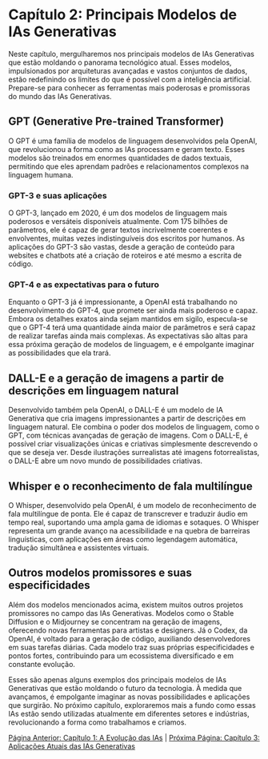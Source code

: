 # Capítulo 2: Principais Modelos de IAs Generativas

Neste capítulo, mergulharemos nos principais modelos de IAs Generativas que estão moldando o panorama tecnológico atual. Esses modelos, impulsionados por arquiteturas avançadas e vastos conjuntos de dados, estão redefinindo os limites do que é possível com a inteligência artificial. Prepare-se para conhecer as ferramentas mais poderosas e promissoras do mundo das IAs Generativas.

## GPT (Generative Pre-trained Transformer)

O GPT é uma família de modelos de linguagem desenvolvidos pela OpenAI, que revolucionou a forma como as IAs processam e geram texto. Esses modelos são treinados em enormes quantidades de dados textuais, permitindo que eles aprendam padrões e relacionamentos complexos na linguagem humana.

### GPT-3 e suas aplicações

O GPT-3, lançado em 2020, é um dos modelos de linguagem mais poderosos e versáteis disponíveis atualmente. Com 175 bilhões de parâmetros, ele é capaz de gerar textos incrivelmente coerentes e envolventes, muitas vezes indistinguíveis dos escritos por humanos. As aplicações do GPT-3 são vastas, desde a geração de conteúdo para websites e chatbots até a criação de roteiros e até mesmo a escrita de código.

### GPT-4 e as expectativas para o futuro

Enquanto o GPT-3 já é impressionante, a OpenAI está trabalhando no desenvolvimento do GPT-4, que promete ser ainda mais poderoso e capaz. Embora os detalhes exatos ainda sejam mantidos em sigilo, especula-se que o GPT-4 terá uma quantidade ainda maior de parâmetros e será capaz de realizar tarefas ainda mais complexas. As expectativas são altas para essa próxima geração de modelos de linguagem, e é empolgante imaginar as possibilidades que ela trará.

## DALL-E e a geração de imagens a partir de descrições em linguagem natural

Desenvolvido também pela OpenAI, o DALL-E é um modelo de IA Generativa que cria imagens impressionantes a partir de descrições em linguagem natural. Ele combina o poder dos modelos de linguagem, como o GPT, com técnicas avançadas de geração de imagens. Com o DALL-E, é possível criar visualizações únicas e criativas simplesmente descrevendo o que se deseja ver. Desde ilustrações surrealistas até imagens fotorrealistas, o DALL-E abre um novo mundo de possibilidades criativas.

## Whisper e o reconhecimento de fala multilíngue

O Whisper, desenvolvido pela OpenAI, é um modelo de reconhecimento de fala multilíngue de ponta. Ele é capaz de transcrever e traduzir áudio em tempo real, suportando uma ampla gama de idiomas e sotaques. O Whisper representa um grande avanço na acessibilidade e na quebra de barreiras linguísticas, com aplicações em áreas como legendagem automática, tradução simultânea e assistentes virtuais.

## Outros modelos promissores e suas especificidades

Além dos modelos mencionados acima, existem muitos outros projetos promissores no campo das IAs Generativas. Modelos como o Stable Diffusion e o Midjourney se concentram na geração de imagens, oferecendo novas ferramentas para artistas e designers. Já o Codex, da OpenAI, é voltado para a geração de código, auxiliando desenvolvedores em suas tarefas diárias. Cada modelo traz suas próprias especificidades e pontos fortes, contribuindo para um ecossistema diversificado e em constante evolução.

Esses são apenas alguns exemplos dos principais modelos de IAs Generativas que estão moldando o futuro da tecnologia. À medida que avançamos, é empolgante imaginar as novas possibilidades e aplicações que surgirão. No próximo capítulo, exploraremos mais a fundo como essas IAs estão sendo utilizadas atualmente em diferentes setores e indústrias, revolucionando a forma como trabalhamos e criamos.


[Página Anterior: Capítulo 1: A Evolução das IAs](capitulo_1.md) | [Próxima Página: Capítulo 3: Aplicações Atuais das IAs Generativas](capitulo_3.md)
